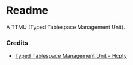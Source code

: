 # Readme
A TTMU (Typed Tablespace Management Unit).

### Credits
- [Typed Tablespace Management Unit - Hcpty](https://github.com/hcpty/typed-tablespace-management-unit)

